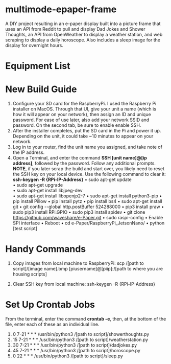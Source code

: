 # multimode-epaper-frame
A DIY project resulting in an e-paper display built into a picture frame that uses an API from Reddit to pull and display Dad Jokes and Shower Thoughts, an API from OpenWeather to display a weather station, and web scraping to display a daily horoscope. Also includes a sleep image for the display for overnight hours.

# Equipment List

# New Build Guide
1. Configure your SD card for the RaspberryPi. I used the Raspberry Pi installer on MacOS. Through that UI, give your unit a name (which is how it will appear on your network), then assign an ID and unique password. For ease of use later, also add your network SSID and password. On the second tab, be sure to enable enable SSH.
2. After the installer completes, put the SD card in the Pi and power it up. Depending on the unit, it could take ~10 minutes to appear on your network.
3. Log in to your router, find the unit name you assigned, and take note of the IP address.
4. Open a Terminal, and enter the command **SSH [unit name]@[ip address]**, followed by the password. Follow any additional prompts. **NOTE**, if you later scrap the build and start over, you likely need to reset the SSH key on your local device. Use the following command to clear it: **ssh-keygen -R {RPi-IP-Address}**
•	sudo apt-get update<br>
•	sudo apt-get upgrade<br>
•	sudo apt-get install libjpeg-dev<br>
•	sudo apt-get install libopenjp2-7
•	sudo apt-get install python3-pip
•	pip install Pillow
•	pip install pytz
•	pip install bs4
•	sudo apt-get install git
•	git config --global http.postBuffer 524288000
•	pip3 install praw
•	sudo pip3 install RPi.GPIO
•	sudo pip3 install spidev
•	git clone https://github.com/waveshare/e-Paper.git
•	sudo raspi-config
•	Enable SPI interface
•	Reboot
•	cd e-Paper/RaspberryPi_JetsonNano/
•	python [test script]

# Handy Commands
1. Copy images from local machine to RaspberryPi:
scp /[path to script]/[image name].bmp [piusername]@[piip]:/[path to where you are housing scripts]

2. Clear SSH key from local machine:
ssh-keygen -R {RPi-IP-Address}

# Set Up Crontab Jobs
From the terminal, enter the command **crontab -e**, then, at the bottom of the file, enter each of these as an individual line.

1. 0 7-21 * * * /usr/bin/python3 /[path to script]/showerthoughts.py
2. 15 7-21 * * * /usr/bin/python3 /[path to script]/weatherstation.py
3. 30 7-21 * * * /usr/bin/python3 /[path to script]/dadjokes.py
4. 45 7-21 * * * /usr/bin/python3 /[path to script]/horoscope.py
5.  0 22 * * * /usr/bin/python3 /[path to script]/sleep.py

